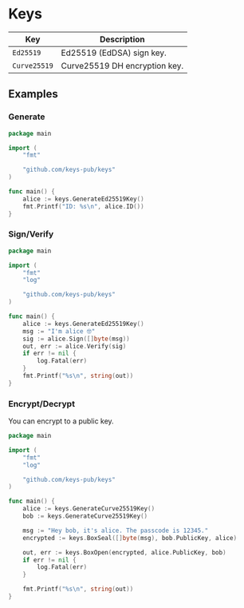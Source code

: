 # Keys

| Key          | Description                   |
| ------------ | ----------------------------- |
| `Ed25519`    | Ed25519 (EdDSA) sign key.     |
| `Curve25519` | Curve25519 DH encryption key. |

## Examples

### Generate

```go
package main

import (
    "fmt"

    "github.com/keys-pub/keys"
)

func main() {
    alice := keys.GenerateEd25519Key()
    fmt.Printf("ID: %s\n", alice.ID())
}
```

### Sign/Verify

```go
package main

import (
    "fmt"
    "log"

    "github.com/keys-pub/keys"
)

func main() {
    alice := keys.GenerateEd25519Key()
    msg := "I'm alice 🤓"
    sig := alice.Sign([]byte(msg))
    out, err := alice.Verify(sig)
    if err != nil {
        log.Fatal(err)
    }
    fmt.Printf("%s\n", string(out))
}
```

### Encrypt/Decrypt

You can encrypt to a public key.

```go
package main

import (
    "fmt"
    "log"

    "github.com/keys-pub/keys"
)

func main() {
    alice := keys.GenerateCurve25519Key()
    bob := keys.GenerateCurve25519Key()

    msg := "Hey bob, it's alice. The passcode is 12345."
    encrypted := keys.BoxSeal([]byte(msg), bob.PublicKey, alice)

    out, err := keys.BoxOpen(encrypted, alice.PublicKey, bob)
    if err != nil {
        log.Fatal(err)
    }

    fmt.Printf("%s\n", string(out))
}
```

